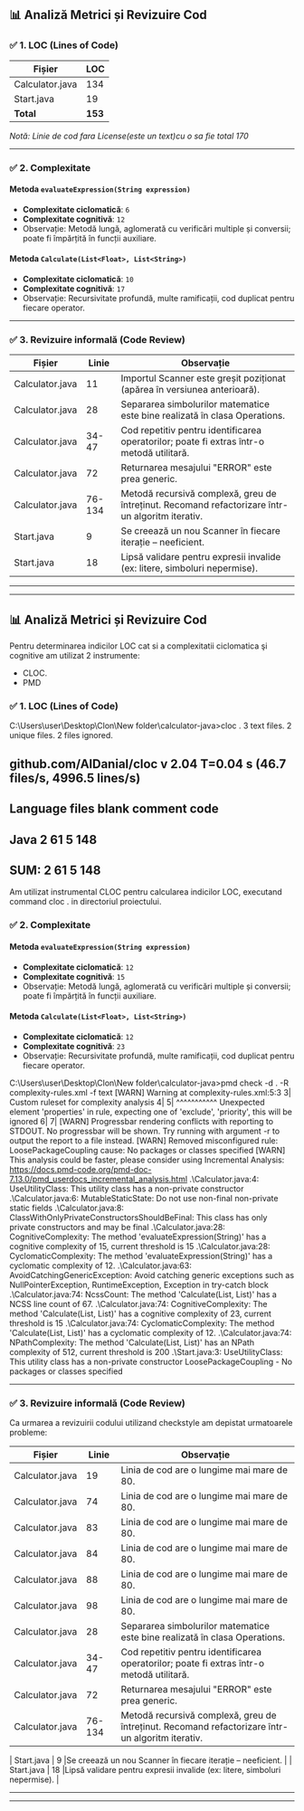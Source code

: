 

## 📊 Analiză Metrici și Revizuire Cod

### ✅ 1. LOC (Lines of Code)

| Fișier         | LOC  |
|----------------|------|
| Calculator.java | 134  |
| Start.java      | 19   |
| **Total**       | **153** |

*Notă: Linie de cod fara License(este un text)cu o sa fie total 170*

---

### ✅ 2. Complexitate

####  Metoda `evaluateExpression(String expression)`
- **Complexitate ciclomatică**: `6`  
- **Complexitate cognitivă**: `12`  
- Observație: Metodă lungă, aglomerată cu verificări multiple și conversii; poate fi împărțită în funcții auxiliare.

####  Metoda `Calculate(List<Float>, List<String>)`
- **Complexitate ciclomatică**: `10`  
- **Complexitate cognitivă**: `17`  
- Observație: Recursivitate profundă, multe ramificații, cod duplicat pentru fiecare operator.

---

### ✅ 3. Revizuire informală (Code Review)

| Fișier         | Linie | Observație                                                                 |
|----------------|-------|----------------------------------------------------------------------------|
| Calculator.java | 11    |  Importul Scanner este greșit poziționat (apărea în versiunea anterioară).|
| Calculator.java | 28    | Separarea simbolurilor matematice este bine realizată în clasa Operations.|
| Calculator.java | 34-47 | Cod repetitiv pentru identificarea operatorilor; poate fi extras într-o metodă utilitară. |
| Calculator.java | 72    |  Returnarea mesajului "ERROR" este prea generic. |
| Calculator.java | 76-134 | Metodă recursivă complexă, greu de întreținut. Recomand refactorizare într-un algoritm  iterativ.|
| Start.java       | 9   |Se creează un nou Scanner în fiecare iterație – neeficient.                  |
| Start.java       | 18 |Lipsă validare pentru expresii invalide (ex: litere, simboluri nepermise).   |

---





---













## 📊 Analiză Metrici și Revizuire Cod
Pentru determinarea indicilor LOC cat si a complexitatii ciclomatica şi cognitive am utilizat 2 instrumente:
- CLOC.
- PMD

### ✅ 1. LOC (Lines of Code)
C:\Users\user\Desktop\Clon\New folder\calculator-java>cloc .
       3 text files.
       2 unique files.
       2 files ignored.

github.com/AlDanial/cloc v 2.04  T=0.04 s (46.7 files/s, 4996.5 lines/s)
-------------------------------------------------------------------------------
Language                     files          blank        comment           code
-------------------------------------------------------------------------------
Java                             2             61              5            148
-------------------------------------------------------------------------------
SUM:                             2             61              5            148
-------------------------------------------------------------------------------

Am utilizat instrumental CLOC pentru calcularea indicilor LOC, executand command cloc . in directoriul proiectului.


### ✅ 2. Complexitate

####  Metoda `evaluateExpression(String expression)`
- **Complexitate ciclomatică**: `12`  
- **Complexitate cognitivă**: `15`  
- Observație: Metodă lungă, aglomerată cu verificări multiple și conversii; poate fi împărțită în funcții auxiliare.

####  Metoda `Calculate(List<Float>, List<String>)`
- **Complexitate ciclomatică**: `12`  
- **Complexitate cognitivă**: `23`  
- Observație: Recursivitate profundă, multe ramificații, cod duplicat pentru fiecare operator.


C:\Users\user\Desktop\Clon\New folder\calculator-java>pmd check -d . -R complexity-rules.xml -f text
[WARN] Warning at complexity-rules.xml:5:3
 3|   <description>Custom ruleset for complexity analysis</description>
 4|   <rule ref="category/java/design.xml">
 5|   <properties>
      ^^^^^^^^^^^ Unexpected element 'properties' in rule, expecting one of 'exclude', 'priority', this will be ignored
 6|     <property name="reportLevel" value="10"/>
 7|   </properties>
[WARN] Progressbar rendering conflicts with reporting to STDOUT. No progressbar will be shown. Try running with argument -r <file> to output the report to a file instead.
[WARN] Removed misconfigured rule: LoosePackageCoupling cause: No packages or classes specified
[WARN] This analysis could be faster, please consider using Incremental Analysis: https://docs.pmd-code.org/pmd-doc-7.13.0/pmd_userdocs_incremental_analysis.html
.\Calculator.java:4:    UseUtilityClass:        This utility class has a non-private constructor
.\Calculator.java:6:    MutableStaticState:     Do not use non-final non-private static fields
.\Calculator.java:8:    ClassWithOnlyPrivateConstructorsShouldBeFinal:  This class has only private constructors and may be final
.\Calculator.java:28:   CognitiveComplexity:    The method 'evaluateExpression(String)' has a cognitive complexity of 15, current threshold is 15
.\Calculator.java:28:   CyclomaticComplexity:   The method 'evaluateExpression(String)' has a cyclomatic complexity of 12.
.\Calculator.java:63:   AvoidCatchingGenericException:  Avoid catching generic exceptions such as NullPointerException, RuntimeException, Exception in try-catch block
.\Calculator.java:74:   NcssCount:      The method 'Calculate(List<Float>, List<String>)' has a NCSS line count of 67.
.\Calculator.java:74:   CognitiveComplexity:    The method 'Calculate(List<Float>, List<String>)' has a cognitive complexity of 23, current threshold is 15
.\Calculator.java:74:   CyclomaticComplexity:   The method 'Calculate(List<Float>, List<String>)' has a cyclomatic complexity of 12.
.\Calculator.java:74:   NPathComplexity:        The method 'Calculate(List<Float>, List<String>)' has an NPath complexity of 512, current threshold is 200
.\Start.java:3: UseUtilityClass:        This utility class has a non-private constructor
LoosePackageCoupling    -       No packages or classes specified

---

### ✅ 3. Revizuire informală (Code Review)
Ca urmarea a revizuirii codului utilizand checkstyle am depistat urmatoarele probleme:

| Fișier         | Linie | Observație                                                                 |
|----------------|-------|----------------------------------------------------------------------------|
| Calculator.java | 19    |  Linia de cod are o lungime mai mare de 80.|
| Calculator.java | 74    |  Linia de cod are o lungime mai mare de 80.|
| Calculator.java | 83    |  Linia de cod are o lungime mai mare de 80.|
| Calculator.java | 84    |  Linia de cod are o lungime mai mare de 80.|
| Calculator.java | 88    |  Linia de cod are o lungime mai mare de 80.|
| Calculator.java | 98    |  Linia de cod are o lungime mai mare de 80.|
| Calculator.java | 28    | Separarea simbolurilor matematice este bine realizată în clasa Operations.|
| Calculator.java | 34-47 | Cod repetitiv pentru identificarea operatorilor; poate fi extras într-o metodă utilitară. |
| Calculator.java | 72    |  Returnarea mesajului "ERROR" este prea generic. |
| Calculator.java | 76-134 | Metodă recursivă complexă, greu de întreținut. Recomand refactorizare într-un algoritm  iterativ.|

| Start.java       | 9   |Se creează un nou Scanner în fiecare iterație – neeficient.                  |
| Start.java       | 18 |Lipsă validare pentru expresii invalide (ex: litere, simboluri nepermise).   |

---





---



